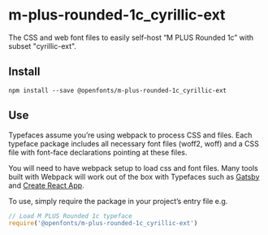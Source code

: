 
# m-plus-rounded-1c_cyrillic-ext

The CSS and web font files to easily self-host “M PLUS Rounded 1c” with subset "cyrillic-ext".

## Install

`npm install --save @openfonts/m-plus-rounded-1c_cyrillic-ext`

## Use

Typefaces assume you’re using webpack to process CSS and files. Each typeface
package includes all necessary font files (woff2, woff) and a CSS file with
font-face declarations pointing at these files.

You will need to have webpack setup to load css and font files. Many tools built
with Webpack will work out of the box with Typefaces such as [Gatsby](https://github.com/gatsbyjs/gatsby)
and [Create React App](https://github.com/facebookincubator/create-react-app).

To use, simply require the package in your project’s entry file e.g.

```javascript
// Load M PLUS Rounded 1c typeface
require('@openfonts/m-plus-rounded-1c_cyrillic-ext')
```
